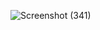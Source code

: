![Screenshot (341)](https://github.com/user-attachments/assets/405060f7-043a-4cc4-877d-28b28c853678)
